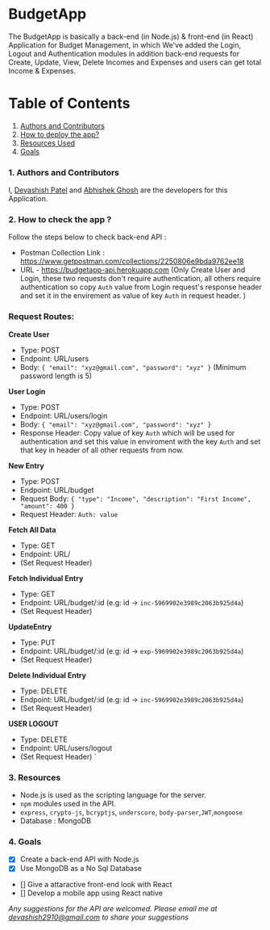 # BudgetApp
The BudgetApp is basically a back-end (in Node.js) & front-end (in React) Application for Budget Management, in which We've added the Login, Logout and Authentication modules in addition back-end requests for Create, Update, View, Delete Incomes and Expenses and users can get total Income & Expenses.


# Table of Contents
1. [Authors and Contributors](#author)
2. [How to deploy the app?](#deploy-app)
3. [Resources Used](#resources)
4. [Goals](#future-improvements)

### <a name="author"></a>1. Authors and Contributors

I, [Devashish Patel](https://github.com/Devashish2910) and [Abhishek Ghosh](https://github.com/ghoshabhi) are the developers for this Application.

### <a name="deploy-app"></a>2. How to check the app ?
Follow the steps below to check back-end API :

-  Postman Collection Link : https://www.getpostman.com/collections/2250806e9bda9762ee18
- URL - https://budgetapp-api.herokuapp.com
(Only Create User and Login, these two requests don't require authentication, all others require authentication so copy `Auth` value from Login request's response header and set it in the envirement as value of key `Auth` in request header. )

### Request Routes:
 **Create User**
  - Type: POST
  - Endpoint: URL/users
  - Body: `{
	           "email": "xyz@gmail.com",
	           "password": "xyz"
            }`
  (Minimum password length is 5)

 **User Login**
  - Type: POST
  - Endpoint: URL/users/login
  - Body: `{
	           "email": "xyz@gmail.com",
	           "password": "xyz"
            }`
  - Response Header: Copy value of key `Auth` which will be used for authentication and set this value in enviroment with the key `Auth` and set that key in header of all other requests from now.

 **New Entry**
  - Type: POST
  - Endpoint: URL/budget
  - Request Body: `{
	                   "type": "Income",
	                   "description": "First Income",
	                   "amount": 400
                  }`
  - Request Header: `Auth: value`

 **Fetch All Data**
 - Type: GET
 - Endpoint: URL/
 - (Set Request Header)

 **Fetch Individual Entry**
 - Type: GET
 - Endpoint: URL/budget/:id (e.g: id -> `inc-5969902e3989c2063b925d4a`)
 - (Set Request Header)

 **UpdateEntry**
 - Type: PUT
 - Endpoint: URL/budget/:id (e.g: id -> `exp-5969902e3989c2063b925d4a`)
 - (Set Request Header)

 **Delete Individual Entry**
 - Type: DELETE
 - Endpoint: URL/budget/:id (e.g: id -> `inc-5969902e3989c2063b925d4a`)
 - (Set Request Header)

 **USER LOGOUT**
 - Type: DELETE
 - Endpoint: URL/users/logout
 - (Set Request Header)
`




### <a name="resources"></a> 3. Resources

* Node.js is used as the scripting language for the server.
* `npm` modules used in the API.
 * `express`, `crypto-js`, `bcryptjs`, `underscore`, `body-parser`,`JWT`,`mongoose`
* Database : MongoDB

### <a name="future-improvements"></a> 4. Goals
* [X] Create a back-end API with Node.js
* [X] Use MongoDB as a No Sql Database
* [] Give a attaractive front-end look with React
* [] Develop a mobile app using React native

_Any suggestions for the API are welcomed. Please email me at devashish2910@gmail.com to share your suggestions_
